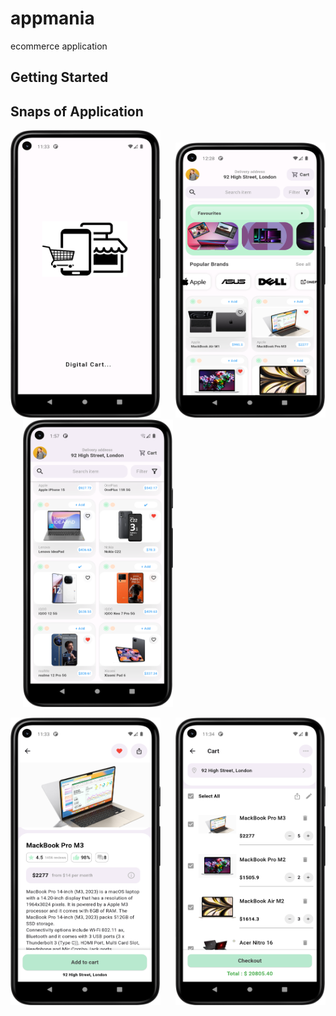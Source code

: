 # appmania

ecommerce application

## Getting Started

## Snaps of Application

<img src = "https://github.com/Zimil-Patel/appmania/blob/master/Snaps/SplashScreen.png" width = "240" height = "460"> &nbsp;&nbsp;&nbsp;&nbsp; <img src = "https://github.com/Zimil-Patel/appmania/blob/master/Snaps/homeScreen.png" width = "240" height = "440"> &nbsp;&nbsp;&nbsp;&nbsp; <img src = "https://github.com/Zimil-Patel/appmania/blob/master/Snaps/homeScreen2.png" width = "240" height = "460">


<img src = "https://github.com/Zimil-Patel/appmania/blob/master/Snaps/ProductScreen.png" width = "240" height = "460"> &nbsp;&nbsp;&nbsp;&nbsp; <img src = "https://github.com/Zimil-Patel/appmania/blob/master/Snaps/CartScreen.png" width = "240" height = "460"> &nbsp;&nbsp;&nbsp;&nbsp;
